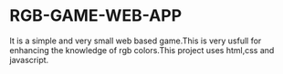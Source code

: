 # RGB-GAME-WEB-APP
It is a simple and very small web based game.This is very usfull for enhancing the knowledge of rgb colors.This project uses html,css and javascript.
